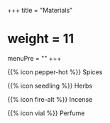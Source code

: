 +++
title = "Materials"
# weight = 11
menuPre = ""
+++

{{% icon pepper-hot %}} Spices

{{% icon seedling %}} Herbs

{{% icon fire-alt %}} Incense

{{% icon vial %}} Perfume